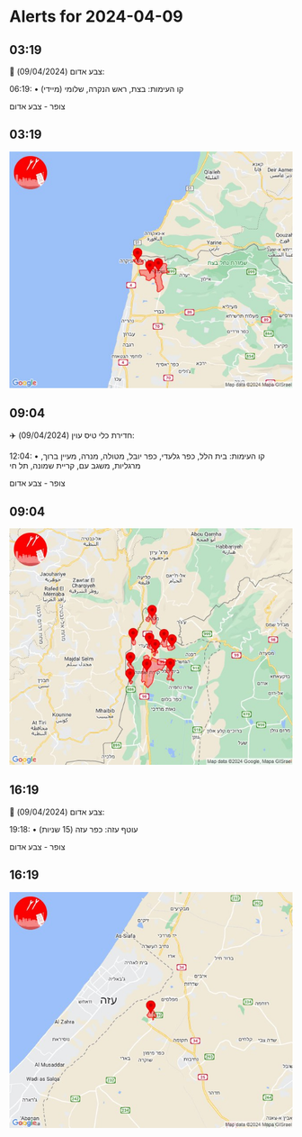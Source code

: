 # Alerts for 2024-04-09

## 03:19

🔴 צבע אדום (09/04/2024):

06:19:
• קו העימות: בצת, ראש הנקרה, שלומי (מיידי)

צופר - צבע אדום

## 03:19

![Photo](images/20267.jpg)

## 09:04

✈️ חדירת כלי טיס עוין (09/04/2024):

12:04:
• קו העימות: בית הלל, כפר גלעדי, כפר יובל, מטולה, מנרה, מעיין ברוך, מרגליות, משגב עם, קריית שמונה, תל חי 

צופר - צבע אדום

## 09:04

![Photo](images/20269.jpg)

## 16:19

🔴 צבע אדום (09/04/2024):

19:18:
• עוטף עזה: כפר עזה (15 שניות)

צופר - צבע אדום

## 16:19

![Photo](images/20271.jpg)


